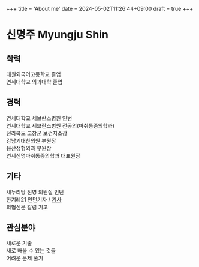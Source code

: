 +++
title = 'About me'
date = 2024-05-02T11:26:44+09:00
draft = true
+++
# 신명주 Myungju Shin
   
     
   

학력
-----

대원외국어고등학교 졸업   
연세대학교 의과대학 졸업   

경력
---

연세대학교 세브란스병원 인턴   
연세대학교 세브란스병원 전공의(마취통증의학과)   
전라북도 고창군 보건지소장   
강남기대찬의원 부원장   
용산정형외과 부원장   
연세신명마취통증의학과 대표원장   

기타
---
새누리당 진영 의원실 인턴   
한겨레21 인턴기자 /  [기사](https://www.hani.co.kr/arti/PRINT/463683.html, "작성 기사")   
의협신문 칼럼 기고   

관심분야
---
새로운 기술   
새로 배울 수 있는 것들  
어려운 문제 풀기  
